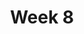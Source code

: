 ---
title: Week 8
menu:
  sidebar:
    name: Week 8
    identifier: gen_ai_week_8
    parent: gen_ai
draft: false
---